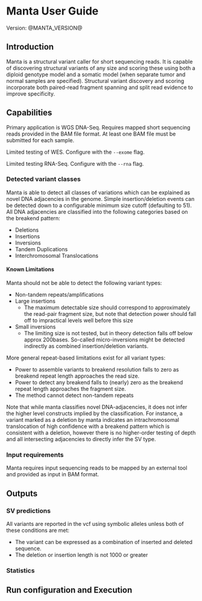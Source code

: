 <link rel='stylesheet' href='userguide.css' />

Manta User Guide
================

Version: @MANTA_VERSION@

## Introduction

Manta is a structural variant caller for short sequencing reads. It is capable
of discovering structural variants of any size and scoring these using both a
diploid genotype model and a somatic model (when separate tumor and normal
samples are specified). Structural variant discovery and scoring incorporate
both paired-read fragment spanning and split read evidence to improve
specificity.

## Capabilities

Primary application is WGS DNA-Seq. Requires mapped short sequencing reads
provided in the BAM file format. At least one BAM file must be submitted for
each sample.

Limited testing of WES. Configure with the `--exome` flag.

Limited testing RNA-Seq. Configure with the `--rna` flag.

### Detected variant classes

Manta is able to detect all classes of variations which can be explained as
novel DNA adjacencies in the genome. Simple insertion/deletion events can be
detected down to a configurable minimum size cutoff (defaulting to 51). All DNA
adjacencies are classified into the following categories based on the breakend
pattern:

* Deletions
* Insertions
* Inversions
* Tandem Duplications
* Interchromosomal Translocations

#### Known Limitations

Manta should not be able to detect the following variant types:

* Non-tandem repeats/amplifications
* Large insertions
    *    The maximum detectable size should correspond to approximately the
  read-pair fragment size, but note that detection power should fall off to
  impractical levels well before this size
* Small inversions
    *   The limiting size is not tested, but in theory detection falls off below
  approx 200bases. So-called micro-inversions might be detected indirectly as
  combined insertion/deletion variants.

More general repeat-based limitations exist for all variant types:

* Power to assemble variants to breakend resolution falls to zero as breakend
  repeat length approaches the read size.
* Power to detect any breakend falls to (nearly) zero as the breakend repeat
  length approaches the fragment size.
* The method cannot detect non-tandem repeats

Note that while manta classifies novel DNA-adjacencies, it does not infer the
higher level constructs implied by the classification. For instance, a variant
marked as a deletion by manta indicates an intrachromosomal translocation of high
confidence with a breakend pattern which is consistent with a deletion, however
there is no higher-order testing of depth and all intersecting adjacencies to
directly infer the SV type.

### Input requirements

Manta requires input sequencing reads to be mapped by an external tool and
provided as input in BAM format.

## Outputs

### SV predictions

All variants are reported in the vcf using  symbolic alleles unless both of these conditions are met:
*   The variant can be expressed as a combination of inserted and deleted sequence.
*   The deletion or insertion length is not 1000 or greater

### Statistics

## Run configuration and Execution

